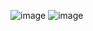 ![image](https://github.com/nightwing098/react-native-socioapp/assets/86614628/00e93ec4-b30a-4cf9-8cb2-02210e5cb56a)
![image](https://github.com/nightwing098/react-native-socioapp/assets/86614628/5623ccb9-7e27-403a-b429-60c36ef6d7f6)
